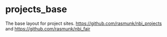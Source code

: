 # projects_base
The base layout for project sites. 
https://github.com/rasmunk/nbi_projects and https://github.com/rasmunk/nbi_fair
